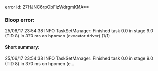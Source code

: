 error id: 27HJNC6rpObFizWdrgmKMA==
### Bloop error:

25/06/17 23:54:38 INFO TaskSetManager: Finished task 0.0 in stage 9.0 (TID 8) in 370 ms on hpomen (executor driver) (1/1)
#### Short summary: 

25/06/17 23:54:38 INFO TaskSetManager: Finished task 0.0 in stage 9.0 (TID 8) in 370 ms on hpomen (e...